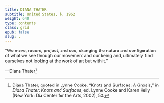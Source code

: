 ```yaml
---
title: DIANA THATER
subtitle: United States, b. 1962
weight: 640
type: contents
class: grid
epub: false
slug: .
---
```

“We move, record, project, and see, changing the nature and configuration of what we see through our movement and our being and, ultimately, find ourselves not looking at the work of art but with it.”

—Diana Thater[^1]

[^1]: Diana Thater, quoted in Lynne Cooke, “Knots and Surfaces: A Gnosis,” in *Diana Thater: Knots and Surfaces*, ed. Lynne Cooke and Karen Kelly (New York: Dia Center for the Arts, 2002), 53.

